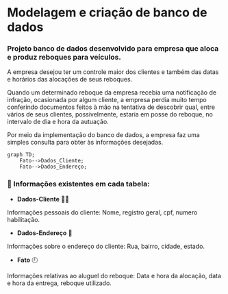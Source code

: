 # Modelagem e criação de banco de dados

### Projeto banco de dados desenvolvido para empresa que aloca e produz reboques para veículos.

A empresa desejou ter um controle maior dos clientes e também das datas e horários das alocações de seus reboques.

Quando um determinado reboque da empresa recebia uma notificação de infração, ocasionada por algum cliente, a empresa perdia muito tempo conferindo documentos feitos à mão na tentativa de descobrir qual, entre vários de seus clientes, possivelmente, estaria em posse do reboque, no intervalo de dia e hora da autuação.

Por meio da implementação do banco de dados, a empresa faz uma simples consulta para obter às informações desejadas.

```mermaid
graph TD;
    Fato-->Dados_Cliente;
    Fato-->Dados_Endereço;
```

### 🔎 Informações existentes em cada tabela:

+ **Dados-Cliente** 🙎‍♂️

Informações pessoais do cliente: Nome, registro geral, cpf, numero habilitação.

+ **Dados-Endereço** 🏡

Informações sobre o endereço do cliente: Rua, bairro, cidade, estado.

+ **Fato** 🕘

Informações relativas ao aluguel do reboque: Data e hora da alocação, data e hora da entrega, reboque utilizado.




